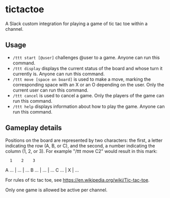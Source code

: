 # tictactoe

A Slack custom integration for playing a game of tic tac toe within a channel.

## Usage
- `/ttt start [@user]` challenges @user to a game. Anyone can run this command.
- `/ttt display` displays the current status of the board and whose turn it currently is. Anyone can run this command.
- `/ttt move [space on board]` is used to make a move, marking the corresponding space with an X or an O depending on the user. Only the current user can run this command.
- `/ttt cancel` is used to cancel a game. Only the players of the game can run this command.
- `/ttt help` displays information about how to play the game. Anyone can run this command.

## Gameplay details
Positions on the board are represented by two characters: the first, a letter indicating the row (A, B, or C), and the second, a number indicating the column (1, 2, or 3). For example "/ttt move C2" would result in this mark:

      1    2    3
A  ... | ... | ...
B  ... | ... | ...
C  ... | X | ...

For rules of tic tac toe, see https://en.wikipedia.org/wiki/Tic-tac-toe.

Only one game is allowed be active per channel.
